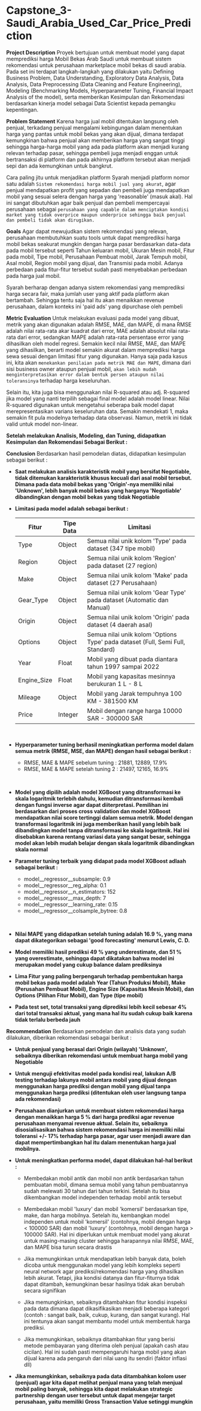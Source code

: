 # Capstone_3-Saudi_Arabia_Used_Car_Price_Prediction

**Project Description**
Proyek bertujuan untuk membuat model yang dapat memprediksi harga Mobil Bekas Arab Saudi untuk membuat sistem rekomendasi untuk perusahaan marketplace mobil bekas di saudi arabia. Pada set ini terdapat langkah-langkah yang dilakukan yaitu Defining Business Problem, Data Understanding, Exploratory Data Analysis, Data Analysis, Data Preprocessing (Data Cleaning and Feature Engineering), Modeling (Benchmarking Models, Hyperparameter Tuning, Financial Impact Analysis of the model), serta memberikan Kesimpulan dan Rekomendasi berdasarkan kinerja model sebagai Data Scientist kepada pemangku kepentingan.

**Problem Statement**
Karena harga jual mobil ditentukan langsung oleh penjual, terkadang penjual mengalami kebingungan dalam menentukan harga yang pantas untuk mobil bekas yang akan dijual, dimana terdapat kemungkinan bahwa penjual akan memberikan harga yang sangat tinggi sehingga harga-harga mobil yang ada pada platform akan menjadi kurang relevan terhadap pasar, sehingga pembeli juga menjadi enggan untuk bertransaksi di platform dan pada akhirnya platform tersebut akan menjadi sepi dan ada kemungkinan untuk bangkrut.

Cara paling jitu untuk menjadikan platform Syarah menjadi platform nomor satu adalah `Sistem rekomendasi harga mobil jual yang akurat`, agar penjual mendapatkan profit yang sepadan dan pembeli juga mendapatkan mobil yang sesuai selera dengan harga yang 'reasonable' (masuk akal). 
Hal ini sangat dibutuhkan agar baik penjual dan pembeli mempercayai perusahaan sebagai `perusahaan yang capable dalam menciptakan kondisi market yang tidak overprice maupun underprice sehingga baik penjual dan pembeli tidak akan dirugikan.`

**Goals** 
Agar dapat mewujudkan sistem rekomendasi yang relevan, perusahaan membutuhkan suatu tools untuk dapat memprediksi harga mobil bekas seakurat mungkin dengan harga pasar berdasarkan data-data pada mobil tersebut seperti Tahun keluaran mobil, Ukuran Mesin mobil, Fitur pada mobil, Tipe mobil, Perusahaan Pembuat mobil, Jarak Tempuh mobil, Asal mobil, Region mobil yang dijual, dan Transmisi pada mobil. Adanya perbedaan pada fitur-fitur tersebut sudah pasti menyebabkan perbedaan pada harga jual mobil.

Syarah berharap dengan adanya sistem rekomendasi yang memprediksi harga secara fair, maka jumlah user yang aktif pada platform akan bertambah. Sehingga tentu saja hal itu akan menaikkan revenue perusahaan, dalam konteks ini 'paid ads' yang dipurchase oleh pembeli

**Metric Evaluation**
Untuk melakukan evaluasi pada model yang dibuat,  metrik yang akan digunakan adalah RMSE, MAE, dan MAPE, di mana RMSE adalah nilai rata-rata akar kuadrat dari error, MAE adalah absolut nilai rata-rata dari error, sedangkan MAPE adalah rata-rata persentase error yang dihasilkan oleh model regresi. Semakin kecil nilai RMSE, MAE, dan MAPE yang dihasilkan, berarti model semakin akurat dalam memprediksi harga sewa sesuai dengan limitasi fitur yang digunakan. Hanya saja pada kasus ini, kita akan `menekankan penilaian pada metrik MAE dan MAPE`, dimana dari sisi business owner ataupun penjual mobil, `akan lebih mudah menginterpretasikan error dalam bentuk persen ataupun nilai toleransinya` terhadap harga keseluruhan.

Selain itu, kita juga bisa menggunakan nilai R-squared atau adj. R-squared jika model yang nanti terpilih sebagai final model adalah model linear. Nilai R-squared digunakan untuk mengetahui seberapa baik model dapat merepresentasikan varians keseluruhan data. Semakin mendekati 1, maka semakin fit pula modelnya terhadap data observasi. Namun, metrik ini tidak valid untuk model non-linear.

**Setelah melakukan Analisis, Modeling, dan Tuning, didapatkan Kesimpulan dan Rekomendasi Sebagai Berikut :**

**Conclusion**
Berdasarkan hasil pemodelan diatas, didapatkan kesimpulan sebagai berikut :

- **Saat melakukan analisis karakteristik mobil yang bersifat Negotiable, tidak ditemukan karakteristik khusus kecuali dari asal mobil tersebut. Dimana pada data mobil bekas yang 'Origin'-nya memiliki nilai 'Unknown', lebih banyak mobil bekas yang harganya 'Negotiable' dibandingkan dengan mobil bekas yang tidak Negotiable**

- **Limitasi pada model adalah sebagai berikut :**

    | **Fitur** | **Tipe Data** | **Limitasi** |
    | --- | --- | --- |
    | Type | Object | Semua nilai unik kolom 'Type' pada dataset (347 tipe mobil) |
    | Region | Object | Semua nilai unik kolom 'Region' pada dataset (27 region)|
    | Make | Object | Semua nilai unik kolom 'Make' pada dataset (27 Perusahaan) |
    | Gear_Type | Object | Semua nilai unik kolom 'Gear Type' pada dataset (Automatic dan Manual) |
    | Origin | Object | Semua nilai unik kolom 'Origin' pada dataset (4 daerah asal) |
    | Options | Object | Semua nilai unik kolom 'Options Type' pada dataset (Full, Semi Full, Standard) |
    | Year | Float | Mobil yang dibuat pada diantara tahun 1997 sampai 2022 |
    | Engine_Size | Float | Mobil yang kapasitas mesinnya berukuran 1 L - 8 L |
    | Mileage | Object | Mobil yang Jarak tempuhnya 100 KM - 381500 KM |
    | Price | Integer | Mobil dengan range harga 10000 SAR - 300000 SAR | 
&ensp;
  
- **Hyperparameter tuning berhasil meningkatkan performa model dalam semua metrik (RMSE, MSE, dan MAPE) dengan hasil sebagai berikut :**

    - RMSE, MAE & MAPE sebelum tuning   : 21881, 12889, 17.9%
    - RMSE, MAE & MAPE setelah tuning 2 : 21497, 12165, 16.9%

&ensp;
- **Model yang dipilih adalah model XGBoost yang ditransformasi ke skala logaritmik terlebih dahulu, kemudian ditransformasi kembali dengan fungsi inverse agar dapat diiterpretasi. Pemilihan ini berdasarkan dari proses cross validation dan model XGBoost mendapatkan nilai score tertinggi dalam semua metrik. Model dengan transformasi logaritmik ini juga memberikan hasil yang lebih baik dibandingkan model tanpa ditransformasi ke skala logaritmik. Hal ini disebabkan karena rentang variasi data yang sangat besar, sehingga model akan lebih mudah belajar dengan skala logaritmik dibandingkan skala normal**

- **Parameter tuning terbaik yang didapat pada model XGBoost adlaah sebagai berikut :**
    - model__regressor__subsample: 0.9
    - model__regressor__reg_alpha: 0.1
    - model__regressor__n_estimators: 152
    - model__regressor__max_depth: 7
    - model__regressor__learning_rate: 0.15
    - model__regressor__colsample_bytree: 0.8
    
&ensp;
- **Nilai MAPE yang didapatkan setelah tuning adalah 16.9 %, yang mana dapat dikategorikan sebagai 'good forecasting' menurut Lewis, C. D.**
    
- **Model memiliki hasil prediksi 49 % yang underestimate, dan 51 % yang overestimate, sehingga dapat dikatakan bahwa model ini merupakan model yang cukup balance dalam prediksinya**

- **Lima Fitur yang paling berpengaruh terhadap pembentukan harga mobil bekas pada model adalah Year (Tahun Produksi Mobil), Make (Perusahan Pembuat Mobil), Engine Size (Kapasitas Mesin Mobil), dan Options (Pilihan Fitur Mobil), dan Type (tipe mobil)**

- **Pada test set, total transaksi yang diprediksi lebih kecil sebesar 4% dari total transaksi aktual, yang mana hal itu sudah cukup baik karena tidak terlalu berbeda jauh**
  
**Recommendation**
Berdasarkan pemodelan dan analisis data yang sudah dilakukan, diberikan rekomendasi sebagai berikut :

- **Untuk penjual yang berasal dari Origin (wilayah) 'Unknown', sebaiknya diberikan rekomendasi untuk membuat harga mobil yang Negotiable**

- **Untuk menguji efektivitas model pada kondisi real, lakukan A/B testing terhadap lakunya mobil antara mobil yang dijual dengan menggunakan harga prediksi dengan mobil yang dijual tanpa menggunakan harga prediksi (ditentukan oleh user langsung tanpa ada rekomendasi)**

- **Perusahaan dianjurkan untuk membuat sistem rekomendasi harga dengan menaikkan harga 5 % dari harga prediksi agar revenue perusahaan menyamai revenue aktual. Selain itu, sebaiknya disosialisasikan bahwa sistem rekomendasi harga ini memiliki nilai toleransi +/- 17% terhadap harga pasar, agar user menjadi aware dan dapat mempertimbangkan hal itu dalam menentukan harga jual mobilnya.**

- **Untuk meningkatkan performa model, dapat dilakukan hal-hal berikut :**
    - Membedakan mobil antik dan mobil non antik berdasarkan tahun pembuatan mobil, dimana semua mobil yang tahun pembuatannya sudah melewati 30 tahun dari tahun terkini. Setelah itu bisa dikembangkan model independen terhadap mobil antik tersebut

    - Membedakan mobil 'luxury' dan mobil 'komersil' berdasarkan tipe, make, dan harga mobilnya. Setelah itu, kembangkan model independen untuk mobil 'komersil' (contohnya, mobil dengan harga < 100000 SAR) dan mobil 'luxury' (contohnya, mobil dengan harga > 100000 SAR). Hal ini diperlukan untuk membuat model yang akurat untuk masing-masing cluster sehingga harapannya nilai RMSE, MAE, dan MAPE bisa turun secara drastis

    - Jika memungkinkan untuk mendapatkan lebih banyak data, boleh dicoba untuk menggunakan model yang lebih kompleks seperti neural network agar prediksi/rekomendasi harga yang dihasilkan lebih akurat. Tetapi, jika kondisi datanya dan fitur-fiturnya tidak dapat ditambah, kemungkinan besar hasilnya tidak akan berubah secara signifikan

    - Jika memungkinkan, sebaiknya ditambahkan fitur kondisi inspeksi pada data dimana dapat dikasifikasikan menjadi beberapa kategori (contoh : sangat baik, baik, cukup, kurang, dan sangat kurang). Hal ini tentunya akan sangat membantu model untuk membentuk harga prediksi.

    - Jika memungkinkan, sebaiknya ditambahkan fitur yang berisi metode pembayaran yang diterima oleh penjual (apakah cash atau cicilan). Hal ini sudah pasti mempengaruhi harga mobil yang akan dijual karena ada pengaruh dari nilai uang itu sendiri (faktor inflasi dll)

- **Jika memungkinkan, sebaiknya pada data ditambahkan kolom user (penjual) agar kita dapat melihat penjual mana yang telah menjual mobil paling banyak, sehingga kita dapat melakukan strategic partnership dengan user tersebut untuk dapat mengejar target perusahaan, yaitu memiliki Gross Transaction Value setinggi mungkin**
